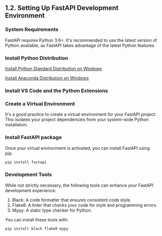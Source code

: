 ## 1.2. Setting Up FastAPI Development Environment

### System Requirements

FastAPI requires Python 3.6+. It's recommended to use the latest version of Python available, 
as FastAPI takes advantage of the latest Python features. 


### Install Python Distribution 

[Install Python Standard Distribution on Windows](https://docs.python.org/3.9/using/windows.html#installation-steps)

[Install Anaconda Distribution on Windows]()


### Install VS Code and the Python Extensions



### Create a Virtual Environment

It's a good practice to create a virtual environment for your FastAPI project. 
This isolates your project dependencies from your system-wide Python installation.




### Install FastAPI package

Once your virtual environment is activated, you can install FastAPI using pip: 
```cmd
pip install fastapi
```

### Development Tools

While not strictly necessary, the following tools can enhance your FastAPI development experience: 
1. Black: A code formatter that ensures consistent code style. 
2. Flake8: A linter that checks your code for style and programming errors. 
3. Mypy: A static type checker for Python. 

You can install these tools with: 
```cmd
pip install black flake8 mypy
```
